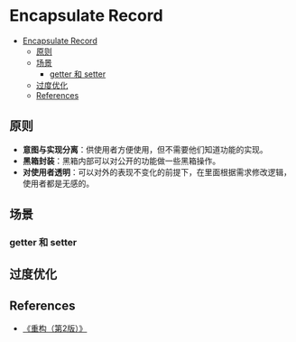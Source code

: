 # Encapsulate Record


<!-- TOC -->

- [Encapsulate Record](#encapsulate-record)
    - [原则](#原则)
    - [场景](#场景)
        - [getter 和 setter](#getter-和-setter)
    - [过度优化](#过度优化)
    - [References](#references)

<!-- /TOC -->


## 原则
* **意图与实现分离**：供使用者方便使用，但不需要他们知道功能的实现。
* **黑箱封装**：黑箱内部可以对公开的功能做一些黑箱操作。
* **对使用者透明**：可以对外的表现不变化的前提下，在里面根据需求修改逻辑，使用者都是无感的。


## 场景
### getter 和 setter


## 过度优化


## References
* [《重构（第2版）》](https://book.douban.com/subject/33400354/)


